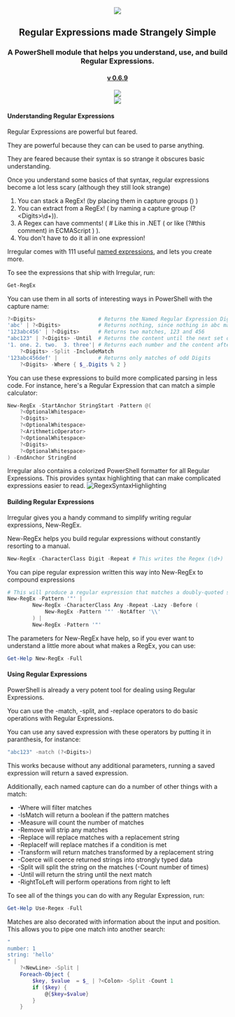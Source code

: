 <div align='center'>
<img src='Assets/Irregular_Wide.png' />
<h2>Regular Expressions made Strangely Simple</h2>
<h3>A PowerShell module that helps you understand, use, and build Regular Expressions.</h3>
<h4>
<a href='https://github.com/StartAutomating/Irregular/releases/tag/v0.6.9'>v 0.6.9 </a>
</h4>
<a href='https://www.powershellgallery.com/packages/Irregular/'>
<img src='https://img.shields.io/powershellgallery/dt/Irregular' />
</a>
<br/>
<a href='https://github.com/StartAutomating/Irregular/actions/workflows/IrregularTests.yml'>
<img src='https://github.com/StartAutomating/Irregular/actions/workflows/IrregularTests.yml/badge.svg' />
</a>
</div>




#### Understanding Regular Expressions

Regular Expressions are powerful but feared.

They are powerful because they can can be used to parse anything.

They are feared because their syntax is so strange it obscures basic understanding.

Once you understand some basics of that syntax, regular expressions become a lot less scary (although they still look strange)

1. You can stack a RegEx!  (by placing them in capture groups () )
2. You can extract from a RegEx!  ( by naming a capture group (?\<Digits\>\d+)).
3. A Regex can have comments! ( # Like this in .NET  ( or like (?#this comment) in ECMAScript ) ).
4. You don't have to do it all in one expression! 

Irregular comes with 111 useful [named expressions](SavedPatterns.md), and lets you create more.

To see the expressions that ship with Irregular, run:

~~~PowerShell
Get-RegEx
~~~

You can use them in all sorts of interesting ways in PowerShell with the capture name:

~~~PowerShell
?<Digits>                    # Returns the Named Regular Expression Digits
'abc' | ?<Digits>            # Returns nothing, since nothing in abc matches the expression Digits
'123abc456' | ?<Digits>      # Returns two matches, 123 and 456
"abc123" | ?<Digits> -Until  # Returns the content until the next set of digits
'1. one. 2. two.  3. three'| # Returns each number and the content after it
    ?<Digits> -Split -IncludeMatch
'123abc456def' |             # Returns only matches of odd Digits
    ?<Digits> -Where { $_.Digits % 2 } 
~~~

You can use these expressions to build more complicated parsing in less code.
For instance, here's a Regular Expression that can match a simple calculator:

    
~~~PowerShell
New-RegEx -StartAnchor StringStart -Pattern @(
    ?<OptionalWhitespace>
    ?<Digits>
    ?<OptionalWhitespace>
    ?<ArithmeticOperator>
    ?<OptionalWhitespace>
    ?<Digits>
    ?<OptionalWhitespace>
) -EndAnchor StringEnd
~~~


Irregular also contains a colorized PowerShell formatter for all Regular Expressions.
This provides syntax highlighting that can make complicated expressions easier to read.
![RegexSyntaxHighlighting](Assets/RegexSyntaxHighlighting.gif)


#### Building Regular Expressions

Irregular gives you a handy command to simplify writing regular expressions, New-RegEx.

New-RegEx helps you build regular expressions without constantly resorting to a manual.

~~~PowerShell
New-RegEx -CharacterClass Digit -Repeat # This writes the Regex (\d+)
~~~
You can pipe regular expression written this way into New-RegEx to compound expressions
    
~~~PowerShell
# This will produce a regular expression that matches a doubly-quoted string (allowing for escaped quotes)
New-RegEx -Pattern '"' |
        New-RegEx -CharacterClass Any -Repeat -Lazy -Before (
            New-RegEx -Pattern '"' -NotAfter '\\'
        ) |
        New-RegEx -Pattern '"'
~~~

The parameters for New-RegEx have help, so if you ever want to understand a little more about what makes a RegEx, you can use:

~~~PowerShell
Get-Help New-RegEx -Full
~~~

#### Using Regular Expressions

PowerShell is already a very potent tool for dealing using Regular Expressions.

You can use the -match, -split, and -replace operators to do basic operations with Regular Expressions.

You can use any saved expression with these operators by putting it in paranthesis, for instance:

~~~PowerShell
"abc123" -match (?<Digits>)
~~~

This works because without any additional parameters, running a saved expression will return a saved expression.

Additionally, each named capture can do a number of other things with a match:

* -Where will filter matches
* -IsMatch will return a boolean if the pattern matches
* -Measure will count the number of matches
* -Remove will strip any matches
* -Replace will replace matches with a replacement string
* -ReplaceIf will replace matches if a condition is met
* -Transform will return matches transformed by a replacement string
* -Coerce will coerce returned strings into strongly typed data
* -Split will split the string on the matches (-Count number of times)
* -Until will return the string until the next match
* -RightToLeft will perform operations from right to left

To see all of the things you can do with any Regular Expression, run:

~~~PowerShell
Get-Help Use-Regex -Full
~~~

Matches are also decorated with information about the input and position.  This allows you to pipe one match into another search:

~~~PowerShell
"
number: 1
string: 'hello'
" | 
    ?<NewLine> -Split |     
    Foreach-Object {
        $key, $value  = $_ | ?<Colon> -Split -Count 1
        if ($key) {
            @{$key=$value}
        }
    }
~~~



